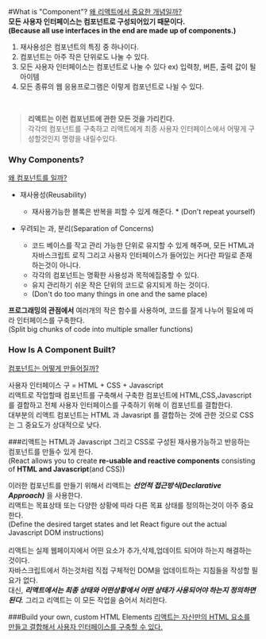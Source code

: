 #What is "Component"?
<u>왜 리액트에서 중요한 개념일까?</u><br>
**모든 사용자 인터페이스는 컴포넌트로 구성되어있기 때문이다.<br>(Because all use interfaces in the end are made up of components.)**
<br>
1. 재사용성은 컴포넌트의 특징 중 하나이다.
2. 컴포넌트는 아주 작은 단위로도 나눌 수 있다. 
3. 모든 사용자 인터페이스는 컴포넌트로 나눌 수 있다 ex) 입력창, 버튼, 출력 값이 될 아이템 
4. 모든 종류의 웹 응용프로그램은 이렇게 컴포넌트로 나뉠 수 있다.
<br>
   
>**리액트는 이런 컴포넌트에 관한 모든 것을 가리킨다.**<br>
각각의 컴포넌트를 구축하고 리액트에게 최종 사용자 인터페이스에서 어떻게 구성할것인지 명령을 내릴수있다.<br>

### Why Components?
<u>왜 컴포넌트를 일까?</u>
- 재사용성(Reusability)
  - 재사용가능한 블록은 반복을 피할 수 있게  해준다. *  (Don't repeat yourself)
    
- 우려되는 과, 분리(Separation of Concerns)
    - 코드 베이스를 작고 관리 가능한 단위로 유지할 수 있게 해주며, 모든 HTML과 자바스크립트 로직 그리고 사용자 인터페이스가 들어있는 커다란 파일로 존재하는것이 아니다.
    - 각각의 컴포넌트는 명확한 사용성과 목적에집중할 수 있다.
    - 유지 관리하기 쉬운 작은 단위의 코드로 유지되게 하는 것이다.
    - (Don't do too many things in one and the same place)
    
    
**프로그래밍의 관점에서** 여러개의 작은 함수를 사용하며, 코드를 잘게 나누어 필요에 따라 인터페이스를 구축한다.  <br>(Split big chunks of code into multiple smaller functions)
<br>
### How Is A Component Built?
<u>컴포넌트는 어떻게 만들어질까?</u>

사용자 인터페이스 구 = HTML + CSS + Javascript<br>
리액트로 작업할때 컴포넌트를 구축해서
구축한 컴포넌트에 HTML,CSS,Javascript 를 결합하고 
전체 사용자 인터페이스를 구축하기 위해 이 컴포넌트를 결합한다.<br>
대부분의 리액트 컴포넌트는 HTML 과 Javasript 를 결합하는 것에 관한  것으로 CSS는 그 중요도가 상대적으로 낮다.<br>


###리액트는 HTML과 Javascript 그리고 CSS로 구성된 재사용가능하고 반응하는 컴포넌트를 만들수 있게 한다.<br>
(React allows you to create **re-usable and reactive components** consisting of **HTML and Javascript**(and CSS))
<br>


이러한 컴포넌트를 만들기 위해서 리액트는 ***선언적 접근방식(Declarative Approach)*** 을 사용한다.<br>
리액트는 목표상태 또는 다양한 상황에 따라 다른 목표 상태를 정의하는것이 아주 중요한다.<br>
(Define the desired target states and let React figure out the actual Javascript DOM instructions)<br><br>
리액트는 실제 웹페이지에서 어떤 요소가 추가,삭제,업데이트 되어야 하는지 해결하는 것이다.<br>
자바스크립트에서 하는것처럼 직접 구체적인 DOM을 업데이트하는 지침들을 작성할 필요가 없다.<br>
대신, ***리액트에서는 최종 상태와 어떤상황에서 어떤 상태가 사용되어야 하는지 정의하면 된다.*** 
그리고 리액트는 이 모든 작업을 숨어서 처리한다.


###Build your own, custom HTML Elements
<u>리액트는 자신만의 HTML 요소를 만들고 결합해서 사용자 인터페이스를 구축할 수 있다.
</u>

